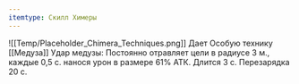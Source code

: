 ```yaml
---
itemtype: Скилл Химеры
---
```

![[Temp/Placeholder_Chimera_Techniques.png]]
Дает Особую технику [[Медуза]] Удар медузы: Постоянно отравляет цели в радиусе 3 м., каждые 0,5 с. нанося урон в размере 61% АТК. Длится 3 с. Перезарядка 20 с.

